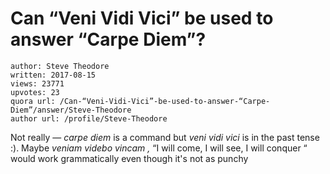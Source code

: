 # Can “Veni Vidi Vici” be used to answer “Carpe Diem”?

	author: Steve Theodore
	written: 2017-08-15
	views: 23771
	upvotes: 23
	quora url: /Can-“Veni-Vidi-Vici”-be-used-to-answer-“Carpe-Diem”/answer/Steve-Theodore
	author url: /profile/Steve-Theodore


Not really — _carpe diem_ is a command but _veni vidi vici_ is in the past tense :). Maybe _veniam videbo vincam ,_ “I will come, I will see, I will conquer “ would work grammatically even though it's not as punchy

